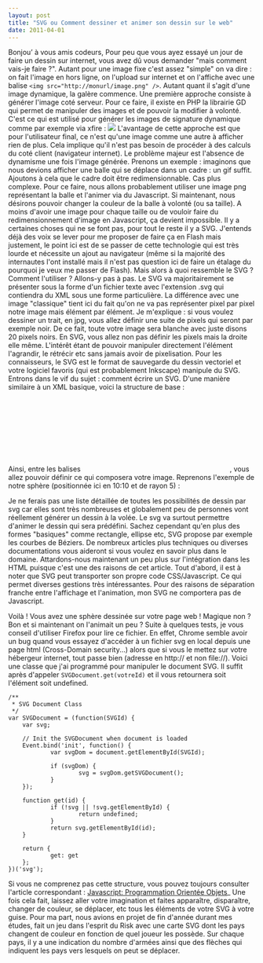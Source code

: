 ```yaml
---
layout: post
title: "SVG ou Comment dessiner et animer son dessin sur le web"
date: 2011-04-01
---
```

Bonjou’ à vous amis codeurs, Pour peu que vous ayez essayé un jour de faire un dessin sur internet, vous avez dû vous demander "mais comment vais-je faire ?". Autant pour une image fixe c'est assez "simple" on va dire : on fait l'image en hors ligne, on l'upload sur internet et on l'affiche avec une balise `<img src="http://monurl/image.png" />`. Autant quant il s'agit d'une image dynamique, la galère commence. Une première approche consiste à générer l'image coté serveur. Pour ce faire, il existe en PHP la librairie GD qui permet de manipuler des images et de pouvoir la modifier à volonté. C'est ce qui est utilisé pour générer les images de signature dynamique comme par exemple via xfire : ![](http://miniprofile.xfire.com/bg/sh/type/0/username.png?test=11) L'avantage de cette approche est que pour l'utilisateur final, ce n'est qu'une image comme une autre à afficher rien de plus. Cela implique qu'il n'est pas besoin de procéder à des calculs du coté client (navigateur internet). Le problème majeur est l'absence de dynamisme une fois l'image générée. Prenons un exemple : imaginons que nous devions afficher une balle qui se déplace dans un cadre : un gif suffit. Ajoutons à cela que le cadre doit être redimensionnable. Cas plus complexe. Pour ce faire, nous allons probablement utiliser une image png représentant la balle et l'animer via du Javascript. Si maintenant, nous désirons pouvoir changer la couleur de la balle à volonté (ou sa taille). A moins d'avoir une image pour chaque taille ou de vouloir faire du redimensionnement d'image en Javascript, ça devient impossible. Il y a certaines choses qui ne se font pas, pour tout le reste il y a SVG. J'entends déjà des voix se lever pour me proposer de faire ça en Flash mais justement, le point ici est de se passer de cette technologie qui est très lourde et nécessite un ajout au navigateur (même si la majorité des internautes l'ont installé mais il n'est pas question ici de faire un étalage du pourquoi je veux me passer de Flash). Mais alors à quoi ressemble le SVG ? Comment l'utiliser ? Allons-y pas à pas. Le SVG va majoritairement se présenter sous la forme d'un fichier texte avec l'extension .svg qui contiendra du XML sous une forme particulière. La différence avec une image "classique" tient ici du fait qu'on ne va pas représenter pixel par pixel notre image mais élément par élément. Je m'explique : si vous voulez dessiner un trait, en jpg, vous allez définir une suite de pixels qui seront par exemple noir. De ce fait, toute votre image sera blanche avec juste disons 20 pixels noirs. En SVG, vous allez non pas définir les pixels mais la droite elle même. L'intérêt étant de pouvoir manipuler directement l'élément l'agrandir, le rétrécir etc sans jamais avoir de pixelisation. Pour les connaisseurs, le SVG est le format de sauvegarde du dessin vectoriel et votre logiciel favoris (qui est probablement Inkscape) manipule du SVG. Entrons dans le vif du sujet : comment écrire un SVG. D'une manière similaire à un XML basique, voici la structure de base :








Ainsi, entre les balises <svg> et </svg>, vous allez pouvoir définir ce qui composera votre image. Reprenons l'exemple de notre sphère (positionnée ici en 10:10 et de rayon 5) :









Je ne ferais pas une liste détaillée de toutes les possibilités de dessin par svg car elles sont très nombreuses et globalement peu de personnes vont réellement générer un dessin à la volée. Le svg va surtout permettre d'animer le dessin qui sera prédéfini. Sachez cependant qu'en plus des formes "basiques" comme rectangle, ellipse etc, SVG propose par exemple les courbes de Béziers. De nombreux articles plus techniques ou diverses documentations vous aideront si vous voulez en savoir plus dans le domaine. Attardons-nous maintenant un peu plus sur l'intégration dans les HTML puisque c'est une des raisons de cet article. Tout d'abord, il est à noter que SVG peut transporter son propre code CSS/Javascript. Ce qui permet diverses gestions très intéressantes. Pour des raisons de séparation franche entre l'affichage et l'animation, mon SVG ne comportera pas de Javascript.












Voilà ! Vous avez une sphère dessinée sur votre page web ! Magique non ? Bon et si maintenant on l'animait un peu ? Suite à quelques tests, je vous conseil d'utiliser Firefox pour lire ce fichier. En effet, Chrome semble avoir un bug quand vous essayez d'accéder à un fichier svg en local depuis une page html (Cross-Domain security...) alors que si vous le mettez sur votre hébergeur internet, tout passe bien (adresse en http:// et non file://). Voici une classe que j'ai programmé pour manipuler le document SVG. Il suffit après d'appeler `SVGDocument.get(votreId)` et il vous retournera soit l'élément soit undefined.


    /**
     * SVG Document Class
     */
    var SVGDocument = (function(SVGId) {
        var svg;

        // Init the SVGDocument when document is loaded
        Event.bind('init', function() {
                var svgDom = document.getElementById(SVGId);

                if (svgDom) {
                        svg = svgDom.getSVGDocument();
                }
        });

        function get(id) {
                if (!svg || !svg.getElementById) {
                        return undefined;
                }
                return svg.getElementById(id);
        }

        return {
                get: get
        };
    })('svg');


Si vous ne comprenez pas cette structure, vous pouvez toujours consulter l'article correspondant : [Javascript: Programmation Orientée Objets](http://korko.fr/2011/03/29/javascript-programmation-orientee-objets/)_ Une fois cela fait, laissez aller votre imagination et faites apparaître, disparaître, changer de couleur, se déplacer, etc tous les éléments de votre SVG à votre guise. Pour ma part, nous avions en projet de fin d'année durant mes études, fait un jeu dans l'esprit du Risk avec une carte SVG dont les pays changent de couleur en fonction de quel joueur les possède. Sur chaque pays, il y a une indication du nombre d'armées ainsi que des flèches qui indiquent les pays vers lesquels on peut se déplacer.
